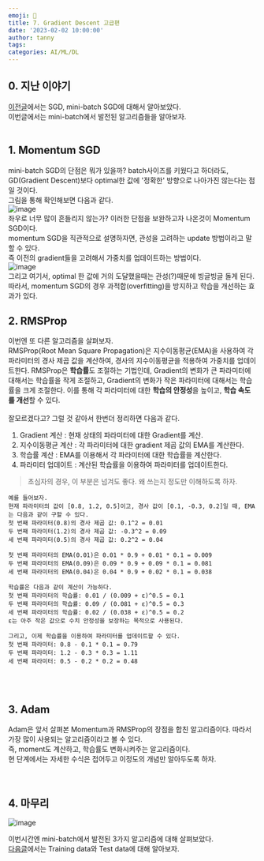 ```yaml
---
emoji: 🔮
title: 7. Gradient Descent 고급편
date: '2023-02-02 10:00:00'
author: tanny
tags: 
categories: AI/ML/DL
---
```


## 0. 지난 이야기

[이전글](https://tannybrown.github.io/ai/7/)에서는 SGD, mini-batch SGD에 대해서 알아보았다.<br>
이번글에서는 mini-batch에서 발전된 알고리즘들을 알아보자.
<br><br>


## 1. Momentum SGD
mini-batch SGD의 단점은 뭐가 있을까? batch사이즈를 키웠다고 하더라도, GD(Gradient Descent)보다 optimal한 값에 '정확한' 방향으로 나아가진 않는다는 점일 것이다.<br>
그림을 통해 확인해보면 다음과 같다.
<br>
![image](https://user-images.githubusercontent.com/121401159/216329482-e6ac4581-3e14-4c80-ac14-a002fec74982.png)<br>
좌우로 너무 많이 흔들리지 않는가? 이러한 단점을 보완하고자 나온것이 Momentum SGD이다. <br>
momentum SGD을 직관적으로 설명하자면, 관성을 고려하는 update 방법이라고 말할 수 있다. <br>
즉 이전의 gradient들을 고려해서 가중치를 업데이트하는 방법이다.<br>
![image](https://user-images.githubusercontent.com/121401159/216331203-86f04a3e-1ebc-4b8f-82c0-71aedc3a5a4a.png)<br>
그리고 여기서, optimal 한 값에 거의 도달했을때는 관성(?)때문에 빙글빙글 돌게 된다.<br>
따라서, momentum SGD의 경우 과적합(overfitting)을 방지하고 학습을 개선하는 효과가 있다.


## 2. RMSProp
이번엔 또 다른 알고리즘을 살펴보자. <br>
RMSProp(Root Mean Square Propagation)은 지수이동평균(EMA)을 사용하여 각 파라미터의 경사 제곱 값을 계산하여, 경사의 지수이동평균을 적용하여 가중치를 업데이트한다. RMSProp은 **학습률**도 조절하는 기법인데, Gradient의 변화가 큰 파라미터에 대해서는 학습률을 작게 조절하고, Gradient의 변화가 작은 파라미터에 대해서는 학습률을 크게 조절한다. 이를 통해 각 파라미터에 대한 **학습의 안정성**을 높이고, **학습 속도를 개선**할 수 있다.<br>
<br>
잘모르겠다고? 그럴 것 같아서 한번더 정리하면 다음과 같다.<br>
1. Gradient 계산 : 현재 상태의 파라미터에 대한 Gradient를 계산.
2. 지수이동평균 계산 : 각 파라미터에 대한 gradient 제곱 값의 EMA를 계산한다.
3. 학습률 계산 : EMA를 이용해서 각 파라미터에 대한 학습률을 계산한다.
4. 파라미터 업데이트 : 계산된 학습률을 이용하여 파라미터를 업데이트한다.

> 초심자의 경우, 이 부분은 넘겨도 좋다. 왜 쓰는지 정도만 이해하도록 하자.

```
예를 들어보자.
현재 파라미터의 값이 [0.8, 1.2, 0.5]이고, 경사 값이 [0.1, -0.3, 0.2]일 때, EMA는 다음과 같이 구할 수 있다.
첫 번째 파라미터(0.8)의 경사 제곱 값: 0.1^2 = 0.01 
두 번째 파라미터(1.2)의 경사 제곱 값: -0.3^2 = 0.09 
세 번째 파라미터(0.5)의 경사 제곱 값: 0.2^2 = 0.04 

첫 번째 파라미터의 EMA(0.01)은 0.01 * 0.9 + 0.01 * 0.1 = 0.009
두 번째 파라미터의 EMA(0.09)은 0.09 * 0.9 + 0.09 * 0.1 = 0.081
세 번째 파라미터의 EMA(0.04)은 0.04 * 0.9 + 0.02 * 0.1 = 0.038

학습률은 다음과 같이 계산이 가능하다.
첫 번째 파라미터의 학습률: 0.01 / (0.009 + ε)^0.5 = 0.1
두 번째 파라미터의 학습률: 0.09 / (0.081 + ε)^0.5 = 0.3
세 번째 파라미터의 학습률: 0.02 / (0.038 + ε)^0.5 = 0.2
ε는 아주 작은 값으로 수치 안정성을 보장하는 목적으로 사용된다.

그리고, 이제 학습률을 이용하여 파라미터를 업데이트할 수 있다.
첫 번째 파라미터: 0.8 - 0.1 * 0.1 = 0.79
두 번째 파라미터: 1.2 - 0.3 * 0.3 = 1.11
세 번째 파라미터: 0.5 - 0.2 * 0.2 = 0.48
```

<br>
<br>

## 3. Adam
Adam은 앞서 살펴본 Momentum과 RMSProp의 장점을 합친 알고리즘이다. 따라서 가장 많이 사용되는 알고리즘이라고 볼 수 있다.<br>
즉, moment도 계산하고, 학습률도 변화시켜주는 알고리즘이다.<br>
현 단계에서는 자세한 수식은 접어두고 이정도의 개념만 알아두도록 하자.<br>
<br><br>



## 4. 마무리
![image](https://user-images.githubusercontent.com/121401159/216343301-4c2a4fcf-3f78-4612-b779-781576e7d801.png)<br>

이번시간엔 mini-batch에서 발전된 3가지 알고리즘에 대해 살펴보았다.<br>
[다음글](https://tannybrown.github.io/ai/9/)에서는 Training data와 Test data에 대해 알아보자.

```toc

```